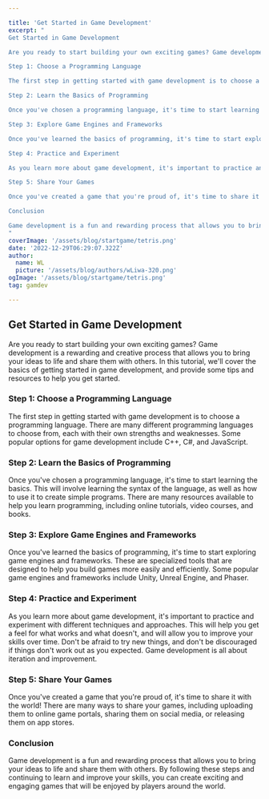 ```yaml
---

title: 'Get Started in Game Development'
excerpt: "
Get Started in Game Development

Are you ready to start building your own exciting games? Game development is a rewarding and creative process that allows you to bring your ideas to life and share them with others. In this tutorial, we'll cover the basics of getting started in game development, and provide some tips and resources to help you get started.

Step 1: Choose a Programming Language

The first step in getting started with game development is to choose a programming language. There are many different programming languages to choose from, each with their own strengths and weaknesses. Some popular options for game development include C++, C#, and JavaScript.

Step 2: Learn the Basics of Programming

Once you've chosen a programming language, it's time to start learning the basics. This will involve learning the syntax of the language, as well as how to use it to create simple programs. There are many resources available to help you learn programming, including online tutorials, video courses, and books.

Step 3: Explore Game Engines and Frameworks

Once you've learned the basics of programming, it's time to start exploring game engines and frameworks. These are specialized tools that are designed to help you build games more easily and efficiently. Some popular game engines and frameworks include Unity, Unreal Engine, and Phaser.

Step 4: Practice and Experiment

As you learn more about game development, it's important to practice and experiment with different techniques and approaches. This will help you get a feel for what works and what doesn't, and will allow you to improve your skills over time. Don't be afraid to try new things, and don't be discouraged if things don't work out as you expected. Game development is all about iteration and improvement.

Step 5: Share Your Games

Once you've created a game that you're proud of, it's time to share it with the world! There are many ways to share your games, including uploading them to online game portals, sharing them on social media, or releasing them on app stores.

Conclusion

Game development is a fun and rewarding process that allows you to bring your ideas to life and share them with others. By following these steps and continuing to learn and improve your skills, you can create exciting and engaging games that will be enjoyed by players around the world.
"
coverImage: '/assets/blog/startgame/tetris.png'
date: '2022-12-29T06:29:07.322Z'
author:
  name: WL
  picture: '/assets/blog/authors/wLiwa-320.png'
ogImage: '/assets/blog/startgame/tetris.png'
tag: gamdev

---
```


## Get Started in Game Development

Are you ready to start building your own exciting games? Game development is a rewarding and creative process that allows you to bring your ideas to life and share them with others. In this tutorial, we'll cover the basics of getting started in game development, and provide some tips and resources to help you get started.

### Step 1: Choose a Programming Language

The first step in getting started with game development is to choose a programming language. There are many different programming languages to choose from, each with their own strengths and weaknesses. Some popular options for game development include C++, C#, and JavaScript.

### Step 2: Learn the Basics of Programming

Once you've chosen a programming language, it's time to start learning the basics. This will involve learning the syntax of the language, as well as how to use it to create simple programs. There are many resources available to help you learn programming, including online tutorials, video courses, and books.

### Step 3: Explore Game Engines and Frameworks

Once you've learned the basics of programming, it's time to start exploring game engines and frameworks. These are specialized tools that are designed to help you build games more easily and efficiently. Some popular game engines and frameworks include Unity, Unreal Engine, and Phaser.

### Step 4: Practice and Experiment

As you learn more about game development, it's important to practice and experiment with different techniques and approaches. This will help you get a feel for what works and what doesn't, and will allow you to improve your skills over time. Don't be afraid to try new things, and don't be discouraged if things don't work out as you expected. Game development is all about iteration and improvement.

### Step 5: Share Your Games

Once you've created a game that you're proud of, it's time to share it with the world! There are many ways to share your games, including uploading them to online game portals, sharing them on social media, or releasing them on app stores.

### Conclusion

Game development is a fun and rewarding process that allows you to bring your ideas to life and share them with others. By following these steps and continuing to learn and improve your skills, you can create exciting and engaging games that will be enjoyed by players around the world.
